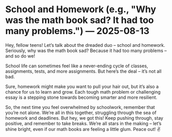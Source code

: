 # School and Homework (e.g., "Why was the math book sad? It had too many problems.") — 2025-08-13

Hey, fellow teens! Let’s talk about the dreaded duo – school and homework. Seriously, why was the math book sad? Because it had too many problems – and so do we! 

School life can sometimes feel like a never-ending cycle of classes, assignments, tests, and more assignments. But here’s the deal – it’s not all bad. 

Sure, homework might make you want to pull your hair out, but it’s also a chance for us to learn and grow. Each tough math problem or challenging essay is a stepping stone towards becoming smarter and more resilient. 

So, the next time you feel overwhelmed by schoolwork, remember that you’re not alone. We’re all in this together, struggling through the sea of homework and deadlines. But hey, we got this! Keep pushing through, stay positive, and remember to take breaks. We’re all stars in the making – let’s shine bright, even if our math books are feeling a little glum. Peace out! ✌️